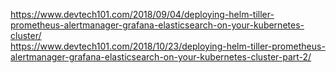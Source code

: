 https://www.devtech101.com/2018/09/04/deploying-helm-tiller-prometheus-alertmanager-grafana-elasticsearch-on-your-kubernetes-cluster/    
https://www.devtech101.com/2018/10/23/deploying-helm-tiller-prometheus-alertmanager-grafana-elasticsearch-on-your-kubernetes-cluster-part-2/    
